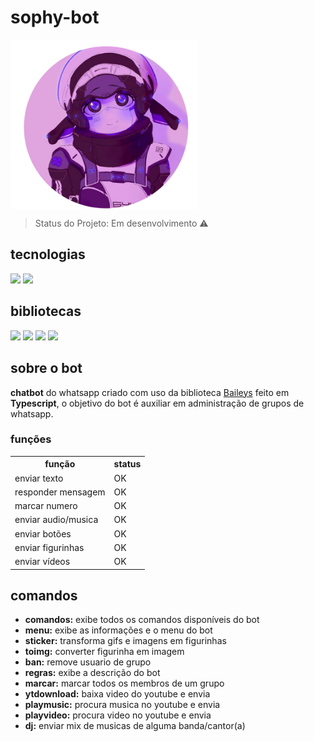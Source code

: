 ﻿# sophy-bot

<div style="display: flex; justfy-content: center; align-itens: center;">
<img align="center" style="width: 300px;" src="./image.png">
</div>

> Status do Projeto: Em desenvolvimento :warning:

## tecnologias
<div>
<img src="https://img.shields.io/badge/Node.js-43853D?style=for-the-badge&logo=node.js&logoColor=white">
<img src="https://img.shields.io/badge/TypeScript-007ACC?style=for-the-badge&logo=typescript&logoColor=white">


</div>

## bibliotecas
<div>
<img src="https://img.shields.io/static/v1?label=yarn&message=baileys&color=blue">
<img src="https://img.shields.io/static/v1?label=yarn&message=axios&color=blue">
<img src="https://img.shields.io/static/v1?label=yarn&message=ytdl&color=blue">
<img src="https://img.shields.io/static/v1?label=yarn&message=ffmpeg&color=blue">
</div>


## sobre o bot

<b>chatbot</b> do whatsapp criado com uso da biblioteca <a href="https://www.npmjs.com/package/@adiwajshing/baileys">Baileys</a> feito em <b>Typescript</b>,
o objetivo do bot é auxiliar em administração de grupos de whatsapp.
</p>

### funções 
<table>
<tr>
<th>
função
</th>
<th>
status
</th>
</tr>
<tr>
<td>
enviar texto
</td>
<td>
OK
</td>
</tr>
<tr>
<td>
responder mensagem
</td>
<td>
OK
</td>
</tr>
 <tr>
 <td>
marcar numero
</td>
<td>
OK
</td>
  </tr>
   <tr>
 <td>
enviar audio/musica
</td>
<td>
OK
</td>
  </tr>
    <tr>
 <td>
enviar botões
</td>
<td>
OK
</td>
  </tr>
     <tr>
 <td>
enviar figurinhas
</td>
<td>
OK
</td>
  </tr>
     <tr>
 <td>
enviar vídeos
</td>
<td>
OK
</td>
  </tr>
</table>

## comandos
<ul>
  <li><b>comandos:</b> exibe todos os comandos disponíveis do bot </li>
  <li><b>menu:</b> exibe as informações e o menu do bot</li>
  <li><b>sticker:</b> transforma gifs e imagens em figurinhas</li>
   <li><b>toimg:</b> converter figurinha em imagem</li>
    <li><b>ban:</b> remove usuario de grupo</li>
     <li><b>regras:</b> exibe a descrição do bot</li>
      <li><b>marcar:</b> marcar todos os membros de um grupo</li>
       <li><b>ytdownload:</b> baixa video do youtube e envia</li>
        <li><b>playmusic:</b> procura musica no youtube e envia</li>
        <li><b>playvideo:</b> procura video no youtube e envia</li>
        <li><b>dj:</b> enviar mix de musicas de alguma banda/cantor(a)</li>
</ul>
